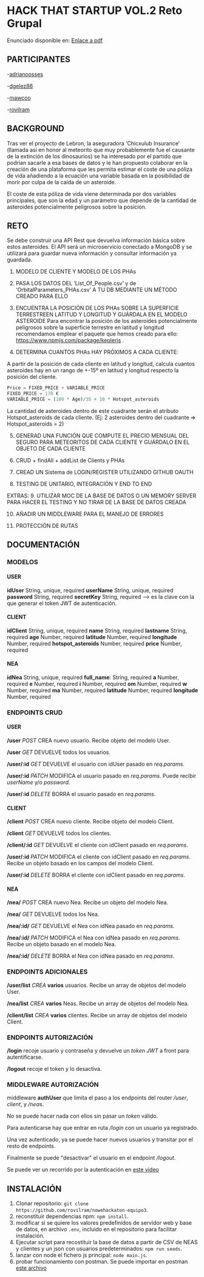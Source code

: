 # HACK THAT STARTUP VOL.2 Reto Grupal

Enunciado disponible en: [Enlace a pdf](https://github.com/rovilram/nowehackaton-equipo3/blob/main/recursos/HTS2_Grupal_spanish.pdf)

## PARTICIPANTES

-[adrianoosses](https://github.com/adrianoosses)

-[dgelez86](https://github.com/dgelez86)

-[mawcoo](https://github.com/mawcoo)

-[rovilram](https://github.com/rovilram)

## BACKGROUND

Tras ver el proyecto de Lebron, la aseguradora ‘Chicxulub Insurance’ (llamada así en honor al meteorito que muy probablemente fue el
causante de la extinción de los dinosaurios) se ha interesado por el partido que podrían sacarle a esa bases de datos y le han propuesto
colaborar en la creación de una plataforma que les permita estimar el coste de una póliza de vida añadiendo a la ecuación una variable
basada en la posibilidad de morir por culpa de la caída de un asteroide.

El coste de esta póliza de vida viene determinada por dos variables principales, que son la edad y un parámetro que depende de la
cantidad de asteroides potencialmente peligrosos sobre la posición.

## RETO

Se debe construir una API Rest que devuelva información básica sobre estos asteroides. El API será un microservicio conectado a MongoDB
y se utilizará para guardar nueva información y consultar información ya guardada.

1. MODELO DE CLIENTE Y MODELO DE LOS PHAs

2. PASA LOS DATOS DEL ‘List_Of_People.csv’ y de
   ‘OrbitalParameters_PHAs.csv’ A TU DB MEDIANTE UN MÉTODO
   CREADO PARA ELLO

3. ENCUENTRA LA POSICIÓN DE LOS PHAs SOBRE LA SUPERFICIE
   TERRESTREEN LATITUD Y LONGITUD Y GUÁRDALA EN EL
   MODELO ASTEROIDE
   Para encontrar la posición de los asteroides potencialmente
   peligrosos sobre la superficie terrestre en latitud y longitud
   recomendamos emplear el paquete que hemos creado para ello:
   https://www.npmjs.com/package/keplerjs .

4. DETERMINA CUANTOS PHAs HAY PRÓXIMOS A CADA CLIENTE:

A partir de la posición de cada cliente en latitud y longitud, calcula
cuantos asteroides hay en un rango de +-15º en latitud y longitud
respecto la posición del cliente.

```javascript
Price = FIXED_PRICE + VARIABLE_PRICE
FIXED_PRICE = 170 €
VARIABLE_PRICE = (100 * Age)/35 + 10 * Hotspot_asteroids
```

La cantidad de asteroides dentro de este cuadrante serán el atributo
Hotspot_asteroids de cada cliente. (Ej: 2 asteroides dentro del
cuadrante => Hotspot_asteroids = 2)

5. GENERAD UNA FUNCIÓN QUE COMPUTE EL PRECIO MENSUAL
   DEL SEGURO PARA METEORITOS DE CADA CLIENTE Y GUÁRDALO
   EN EL OBJETO DE CADA CLIENTE

6. CRUD + findAll + addList de Clients y PHAs

7. CREAD UN Sistema de LOGIN/REGISTER UTILIZANDO GITHUB
   OAUTH

8. TESTING DE UNITARIO, INTEGRACIÓN Y END TO END

EXTRAS: 9. UTILIZAR MOC DE LA BASE DE DATOS O UN MEMORY SERVER
PARA HACER EL TESTING Y NO TIRAR DE LA BASE DE DATOS
CREADA

10. AÑADIR UN MIDDLEWARE PARA EL MANEJO DE ERRORES

11. PROTECCIÓN DE RUTAS

## DOCUMENTACIÓN

### MODELOS

#### USER

**idUser** String, unique, required
**userName** String, unique, required
**password** String, required
**secretKey** String, required --> es la clave con la que generar el token JWT de autenticación.

#### CLIENT

**idClient** String, unique, required
**name** String, required
**lastname** String, required
**age** Number, required
**latitude** Number, required
**longitude** Number, required
**hotspot_asteroids** Number, required
**price** Number, required

#### NEA

**idNea** String, unique, required
**full_name**: String, required
**a** Number, required
**e** Number, required
**i** Number, required
**om** Number, required
**w** Number, required
**ma** Number, required
**latitude** Number, required
**longitude** Number, required

### ENDPOINTS CRUD

#### USER

**/user** _POST_ CREA nuevo usuario. Recibe objeto del modelo User.

**/user** _GET_ DEVUELVE todos los usuarios.

**/user/:id** _GET_ DEVUELVE el usuario con idUser pasado en _req.params_.

**/user/:id** _PATCH_ MODIFICA el usuario pasado en _req.params_. Puede recibir _userName_ y/o _password_.

**/user/:id** _DELETE_ BORRA el usuario pasado en _req.params_.

#### CLIENT

**/client** _POST_ CREA nuevo cliente. Recibe objeto del modelo Client.

**/client** _GET_ DEVUELVE todos los clientes.

**/client/:id** _GET_ DEVUELVE el cliente con idClient pasado en _req.params_.

**/user/:id** _PATCH_ MODIFICA el cliente con idClient pasado en _req.params_. Recibe un objeto basado en los campos del modelo Client.

**/user/:id** _DELETE_ BORRA el cliente con idClient pasado en _req.params_.

#### NEA

**/nea/** _POST_ CREA nuevo Nea. Recibe un objeto del modelo Nea.

**/nea/** _GET_ DEVUELVE todos los Nea.

**/nea/:id/** _GET_ DEVUELVE el Nea con idNea pasado en _req.params_.

**/nea/:id/** _PATCH_ MODIFICA el Nea con idNea pasado en _req.params_. Recibe un objeto basado en el modelo Nea.

**/nea/:id/** _DELETE_ BORRA el Nea con idNea pasado en _req.params_.

### ENDPOINTS ADICIONALES

**/user/list** _CREA_ **varios** usuarios. Recibe un array de objetos del modelo User.

**/nea/list** _CREA_ **varios** Neas. Recibe un array de objetos del modelo Nea.

**/client/list** _CREA_ **varios** clientes. Recibe un array de objetos del modelo Client.

### ENDPOINTS AUTORIZACIÓN

**/login** recoje usuario y contraseña y devuelve un _token JWT_ a front para autentificarse.

**/logout** recoje el token y lo desactiva.

### MIDDLEWARE AUTORIZACIÓN

middleware **authUser** que limita el paso a los endpoints del router _/user_, _client_, y _/neas_.

No se puede hacer nada con ellos sin pasar un _token_ válido.

Para autenticarse hay que entrar en ruta _/login_ con un usuario ya registrado.

Una vez autenticado, ya se puede hacer nuevos usuarios y transitar por el resto de endpoints.

Finalmente se puede "desactivar" el usuario en el endpoint _/logout_.

Se puede ver un recorrido por la autenticación en [este video](https://github.com/rovilram/nowehackaton-equipo3/raw/main/recursos/JWTAuthDemo.webm)

## INSTALACIÓN

1. Clonar repositorio: `git clone https://github.com/rovilram/nowehackaton-equipo3`.
2. reconstituir dependencias npm: `npm install`.
3. modificar si se quiere los valores predefinidos de servidor web y base de datos, en archivo `.env`, incluido en el repositorio para facilitar instalación.
4. Ejecutar script para recostituir la base de datos a partir de CSV de NEAS y clientes y un json con usuarios predeterminados: `npm run seeds`.
5. lanzar con node el fichero js principal: `node main.js`.
6. probar funcionamiento con postman. Se puede importar en postman [este archivo](https://github.com/rovilram/nowehackaton-equipo3/blob/main/recursos/Insurance.postman_collection.json)
